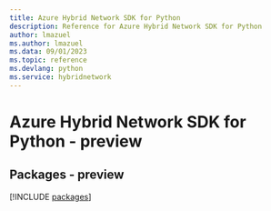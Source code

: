 ```yaml
---
title: Azure Hybrid Network SDK for Python
description: Reference for Azure Hybrid Network SDK for Python
author: lmazuel
ms.author: lmazuel
ms.data: 09/01/2023
ms.topic: reference
ms.devlang: python
ms.service: hybridnetwork
---
```

# Azure Hybrid Network SDK for Python - preview
## Packages - preview
[!INCLUDE [packages](hybrid-network-index.md)]